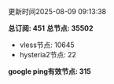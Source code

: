 更新时间2025-08-09 09:13:38

**总订阅: 451**
**总节点: 35502**
- vless节点: 10645
- hysteria2节点: 22

**google ping有效节点: 315**

